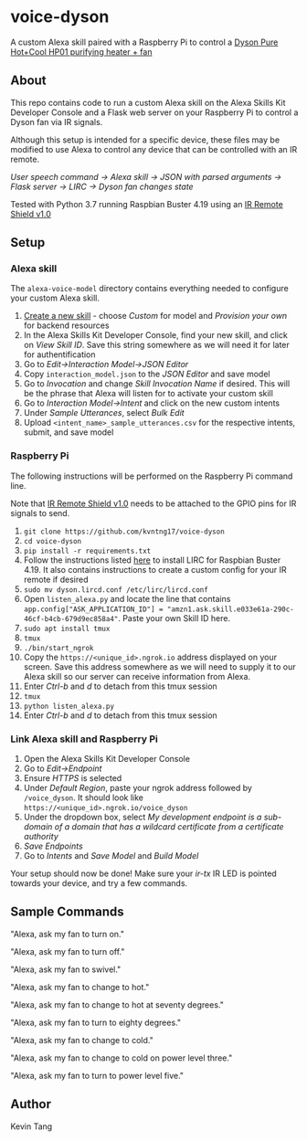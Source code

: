 # voice-dyson
A custom Alexa skill paired with a Raspberry Pi to control a [Dyson Pure Hot+Cool HP01 purifying heater + fan](https://www.dyson.com/purifiers/dyson-pure-hot-cool-purifier.html)

## About
This repo contains code to run a custom Alexa skill on the Alexa Skills Kit Developer Console and a Flask web server on your Raspberry Pi to control a Dyson fan via IR signals.

Although this setup is intended for a specific device, these files may be modified to use Alexa to control any device that can be controlled with an IR remote.

*User speech command -> Alexa skill -> JSON with parsed arguments -> Flask server -> LIRC -> Dyson fan changes state*

Tested with Python 3.7 running Raspbian Buster 4.19 using an [IR Remote Shield v1.0](http://www.raspberrypiwiki.com/index.php/Raspberry_Pi_IR_Control_Expansion_Board)

## Setup
### Alexa skill
The `alexa-voice-model` directory contains everything needed to configure your custom Alexa skill.

1. [Create a new skill](https://developer.amazon.com/alexa/console/ask/create-new-skill) - choose *Custom* for model and *Provision your own* for backend resources
2. In the Alexa Skills Kit Developer Console, find your new skill, and click on *View Skill ID*. Save this string somewhere as we will need it for later for authentification
3. Go to *Edit->Interaction Model->JSON Editor*
4. Copy `interaction_model.json` to the *JSON Editor* and save model
5. Go to *Invocation* and change *Skill Invocation Name* if desired. This will be the phrase that Alexa will listen for to activate your custom skill
6. Go to *Interaction Model->Intent* and click on the new custom intents
7. Under *Sample Utterances*, select *Bulk Edit*
8. Upload `<intent_name>_sample_utterances.csv` for the respective intents, submit, and save model

### Raspberry Pi
The following instructions will be performed on the Raspberry Pi command line.

Note that [IR Remote Shield v1.0](http://www.raspberrypiwiki.com/index.php/Raspberry_Pi_IR_Control_Expansion_Board) needs to be attached to the GPIO pins for IR signals to send.

1. `git clone https://github.com/kvntng17/voice-dyson`
2. `cd voice-dyson`
1. `pip install -r requirements.txt`
2. Follow the instructions listed [here](https://gist.github.com/billpatrianakos/cb72e984d4730043fe79cbe5fc8f7941) to install LIRC for Raspbian Buster 4.19. It also contains instructions to create a custom config for your IR remote if desired
3. `sudo mv dyson.lircd.conf /etc/lirc/lircd.conf`
3. Open `listen_alexa.py` and locate the line that contains `app.config["ASK_APPLICATION_ID"] = "amzn1.ask.skill.e033e61a-290c-46cf-b4cb-679d9ec858a4"`. Paste your own Skill ID here.
4. `sudo apt install tmux`
5. `tmux`
6. `./bin/start_ngrok`
7. Copy the `https://<unique_id>.ngrok.io` address displayed on your screen. Save this address somewhere as we will need to supply it to our Alexa skill so our server can receive information from Alexa.
8. Enter *Ctrl-b* and *d* to detach from this tmux session
9. `tmux`
10. `python listen_alexa.py`
11. Enter *Ctrl-b* and *d* to detach from this tmux session

### Link Alexa skill and Raspberry Pi
1. Open the Alexa Skills Kit Developer Console
2. Go to *Edit->Endpoint*
3. Ensure *HTTPS* is selected
4. Under *Default Region*, paste your ngrok address followed by `/voice_dyson`. It should look like `https://<unique_id>.ngrok.io/voice_dyson`
5. Under the dropdown box, select *My development endpoint is a sub-domain of a domain that has a wildcard certificate from a certificate authority*
6. *Save Endpoints*
7. Go to *Intents* and *Save Model* and *Build Model*

Your setup should now be done! Make sure your *ir-tx* IR LED is pointed towards your device, and try a few commands. 

## Sample Commands
"Alexa, ask my fan to turn on."

"Alexa, ask my fan to turn off."

"Alexa, ask my fan to swivel."

"Alexa, ask my fan to change to hot."

"Alexa, ask my fan to change to hot at seventy degrees."

"Alexa, ask my fan to turn to eighty degrees."

"Alexa, ask my fan to change to cold."

"Alexa, ask my fan to change to cold on power level three."

"Alexa, ask my fan to turn to power level five."

## Author
Kevin Tang
